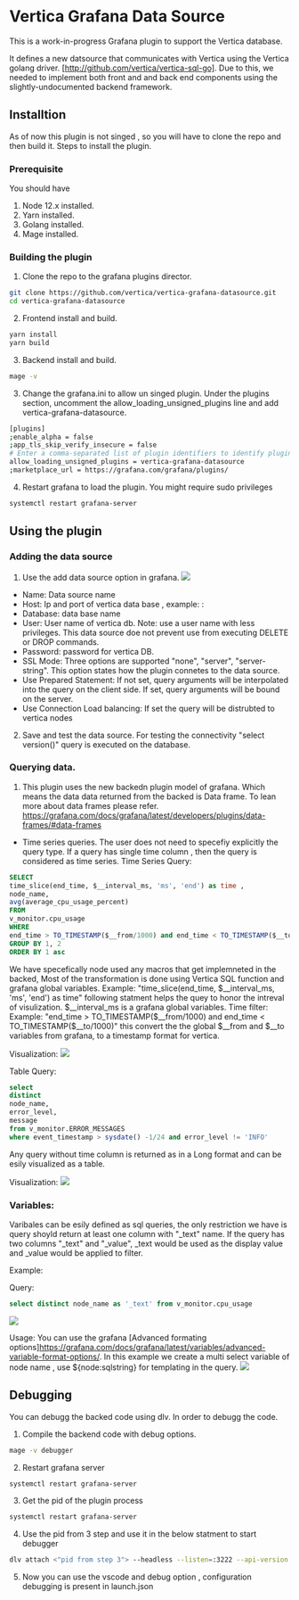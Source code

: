 # Vertica Grafana Data Source
This is a work-in-progress Grafana plugin to support the Vertica database.

It defines a new datsource that communicates with Vertica using the Vertica golang driver. [http://github.com/vertica/vertica-sql-go]. Due to this, we needed to implement both front and and back end components using the slightly-undocumented backend framework.

## Installtion
As of now this plugin is not singed , so you will have to clone the repo and then build it.
Steps to install the plugin.
### Prerequisite
You should have 
1. Node 12.x installed.
2. Yarn installed.
3. Golang installed.
4. Mage installed.
### Building the plugin
1. Clone the repo to the grafana plugins director.
```BASH 
git clone https://github.com/vertica/vertica-grafana-datasource.git
cd vertica-grafana-datasource
```
2. Frontend install and build.
```BASH 
yarn install
yarn build
```
3. Backend install and build.
```BASH 
mage -v
```
3. Change the grafana.ini to allow un singed plugin.
Under the plugins section, uncomment the allow_loading_unsigned_plugins line and add vertica-grafana-datasource. 
```BASH 
[plugins]
;enable_alpha = false
;app_tls_skip_verify_insecure = false
# Enter a comma-separated list of plugin identifiers to identify plugins that are allowed to be loaded even if they lack a valid signature.
allow_loading_unsigned_plugins = vertica-grafana-datasource
;marketplace_url = https://grafana.com/grafana/plugins/
```
4. Restart grafana to load the plugin.
You might require sudo privileges
```BASH 
systemctl restart grafana-server
```


## Using the plugin
### Adding the data source
1. Use the add data source option in grafana.
![](src/img/vertica-ds-conf.png)
- Name: Data source name
- Host: Ip and port of vertica data base , example: <vertica-ip>:<vertica-port>
- Database: data base name
- User: User name of vertica db. Note: use a user name with less privileges. This data source doe not prevent use from executing DELETE or DROP commands.
- Password: password for vertica DB.
- SSL Mode: Three options are supported "none", "server", "server-string". This option states how the plugin connetes to the data source.
- Use Prepared Statement: If not set, query arguments will be interpolated into the query on the client side. If set, query arguments will be bound on the server.
- Use Connection Load balancing: If set the query will be distrubted to vertica nodes
2. Save and test the data source.
For testing the connectivity "select version()" query is executed on the database.

### Querying data.
1. This plugin uses the new backedn plugin model of grafana. Which means the data data returned from the backed is Data frame.
To lean more about data frames please refer. https://grafana.com/docs/grafana/latest/developers/plugins/data-frames/#data-frames

- Time series queries.
The user does not need to specefiy explicitly the query type.
If a query has single time column , then the query is considered as time series.
Time Series Query:
~~~~sql
SELECT 
time_slice(end_time, $__interval_ms, 'ms', 'end') as time , 
node_name,
avg(average_cpu_usage_percent)
FROM 
v_monitor.cpu_usage 
WHERE 
end_time > TO_TIMESTAMP($__from/1000) and end_time < TO_TIMESTAMP($__to/1000)
GROUP BY 1, 2
ORDER BY 1 asc
~~~~

We have specefically node used any macros that get implemneted in the backed, Most of the transformation is done using Vertica SQL function and grafana global variables.
Example: "time_slice(end_time, $__interval_ms, 'ms', 'end') as time" following statment helps the quey to honor the intreval of visulization. $__interval_ms is a grafana global variables.
Time filter: 
Example: "end_time > TO_TIMESTAMP($__from/1000) and end_time < TO_TIMESTAMP($__to/1000)"  this convert the the global $__from and $__to variables from grafana, to a timestamp format for vertica.

Visualization:
![](src/img/vertica-query-time-series.png)

Table Query:
~~~~sql 
select 
distinct 
node_name,
error_level,
message
from v_monitor.ERROR_MESSAGES
where event_timestamp > sysdate() -1/24 and error_level != 'INFO'
~~~~
Any query without time column is returned as in a Long format and can be esily visualized as a table.

Visualization:
![](src/img/vertica-query-table.png)

### Variables:
Varibales can be esily defined as sql queries, the only restriction we have is query shoyld return at least one column with "_text" name.
If the query has two columns "_text" and "_value", _text would be used as the display value and _value would be applied to filter.

Example:

Query:
~~~~sql 
select distinct node_name as '_text' from v_monitor.cpu_usage 
~~~~
![](src/img/vertica-var-example.png)

Usage:
You can use the grafana [Advanced formating options]https://grafana.com/docs/grafana/latest/variables/advanced-variable-format-options/.
In this example we create a multi select variable of node name , use ${node:sqlstring} for templating in the query. 
![](src/img/vertica-var-usage.png)

## Debugging

You can debugg the backed code using dlv.
In order to debugg the code.
1. Compile the backend code with debug options.
```BASH 
mage -v debugger
```
2. Restart grafana server
```BASH 
systemctl restart grafana-server
```
3. Get the pid of the plugin process 
```BASH 
systemctl restart grafana-server
```
4. Use the pid from 3 step and use it in the below statment to start debugger
```BASH 
dlv attach <"pid from step 3"> --headless --listen=:3222 --api-version 2 --log
```
5. Now you can use the vscode and debug option , configuration debugging is present in launch.json

